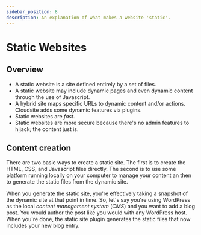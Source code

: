 ```yaml
---
sidebar_position: 8
description: An explanation of what makes a website 'static'.
---
```

# Static Websites

## Overview

- A static website is a site defined entirely by a set of files.
- A static website may include dynamic pages and even dynamic content through the use of Javascript.
- A hybrid site maps specific URLs to dynamic content and/or actions. Cloudsite adds some dynamic features via plugins.
- Static websites are _fast_.
- Static websites are more secure because there's no admin features to hijack; the content just is.

## Content creation

There are two basic ways to create a static site. The first is to create the HTML, CSS, and Javascript files directly. The second is to use some platform running locally on your computer to manage your content an then to generate the static files from the dynamic site.

When you generate the static site, you're effectively taking a snapshot of the dynamic site at that point in time. So, let's say you're using WordPress as the local _content management system_ (_CMS_) and you want to add a blog post. You would author the post like you would with any WordPress host. When you're done, the static site plugin generates the static files that now includes your new blog entry.